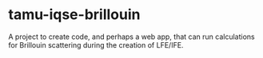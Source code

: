 # tamu-iqse-brillouin
A project to create code, and perhaps a web app, that can run calculations for Brillouin scattering during the creation of LFE/IFE.

